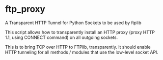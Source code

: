 # ftp_proxy
A Transparent HTTP Tunnel for Python Sockets to be used by ftplib

This script allows how to transparently install an HTTP proxy (proxy HTTP 1.1, using CONNECT command) on all outgoing sockets.

This is to bring TCP over HTTP to FTPlib, transparently. It should enable HTTP tunneling for all methods / modules that use the low-level socket API.
